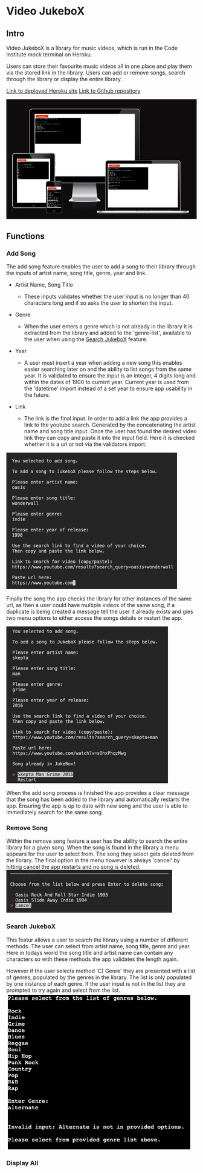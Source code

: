 # Video JukeboX

## Intro
Video JukeboX is a library for music videos, which is run in the Code Institute mock terminal on Heroku.

Users can store their favourite music videos all in one place and play them via the stored link in the library. Users can add or remove songs, search through the library or display the entire library.


[Link to deployed Heroku site](https://yt-jukebox.herokuapp.com/)
[Link to Github repository](https://github.com/mtmanning93/yt-jukebox)

![Responsive App](./assets/images/responsive-ytj.png)

## Functions

### Add Song

The add song feature enables the user to add a song to their library through the inputs of artist name, song title, genre, year and link.

- Artist Name, Song Title
    - These inputs validates whether the user input is no longer than 40 characters long and if so asks the user to shorten the input.

- Genre
    - When the user enters a genre which is not already in the library it is extracted from the library and added to the 'genre-list', available to the user when using the [Search JukeboX](#search-jukebox) feature.

- Year
    - A user must insert a year when adding a new song this enables easier searching later on and the ability to list songs from the same year. It is validated to ensure the input is an integer, 4 digits long and within the dates of 1900 to current year. Current year is used from the 'datetime' import instead of a set year to ensure app usability in the future.

- Link
    - The link is the final input. In order to add a link the app provides a link to the youtube search. Generated by the concatenating the artist name and song title input. Once the user has found the desired video link they can copy and paste it into the input field. Here it is checked whether it is a url or not via the validators import.

![Add song inputs](./assets/images/add-song-inputs.png)

Finally the song the app checks the library for other instances of the same url, as then a user could have multiple videos of the same song, if a duplicate is being created a message tell the user it already exists and gies two menu options to either access the songs details or restart the app.

![Song already in library menu](./assets/images/add-song-validation.png)

When the add song process is finished the app provides a clear message that the song has been added to the library and automatically restarts the app. Ensuring the app is up to date with new song and the user is able to immediately search for the same song.

### Remove Song

Within the remove song feature a user has the ability to search the entire library for a given song. When the song is found in the library a menu appears for the user to select from. The song they select gets deleted from the library. The final option in the menu however is always 'cancel' by hitting cancel the app restarts and no song is deleted.
![Remove song menu](./assets/images/remove-menu.png)

### Search JukeboX

This featur allows a user to search the library using a number of different methods. The user can select from artist name, song title, genre and year. Here in todays world the song title and artist name can contain any characters so with these methods the app validates the length again. 

However if the user selects method 'C) Genre' they are presented with a list of genres, populated by the genres in the library. The list is only populated by one instance of each genre. If the user input is not in the list they are prompted to try again and select from the list.
![Seaarch by genre and validation](./assets/images/search-genre.png)

### Display All